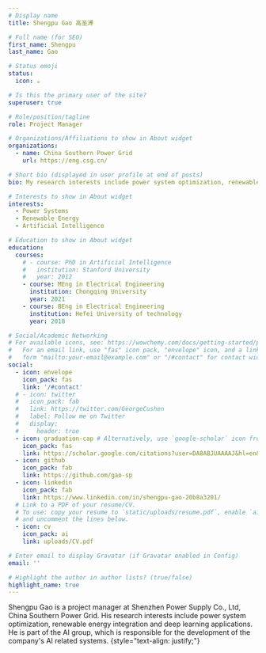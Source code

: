 ```yaml
---
# Display name
title: Shengpu Gao 高圣溥

# Full name (for SEO)
first_name: Shengpu
last_name: Gao

# Status emoji
status:
  icon: ☕️

# Is this the primary user of the site?
superuser: true

# Role/position/tagline
role: Project Manager

# Organizations/Affiliations to show in About widget
organizations:
  - name: China Southern Power Grid
    url: https://eng.csg.cn/

# Short bio (displayed in user profile at end of posts)
bio: My research interests include power system optimization, renewable energy integration and deep learning applications.

# Interests to show in About widget
interests:
  - Power Systems
  - Renewable Energy
  - Artificial Intelligence

# Education to show in About widget
education:
  courses:
    # - course: PhD in Artificial Intelligence
    #   institution: Stanford University
    #   year: 2012
    - course: MEng in Electrical Engineering 
      institution: Chongqing University
      year: 2021
    - course: BEng in Electrical Engineering 
      institution: Hefei University of technology
      year: 2018

# Social/Academic Networking
# For available icons, see: https://wowchemy.com/docs/getting-started/page-builder/#icons
#   For an email link, use "fas" icon pack, "envelope" icon, and a link in the
#   form "mailto:your-email@example.com" or "/#contact" for contact widget.
social:
  - icon: envelope
    icon_pack: fas
    link: '/#contact'
  # - icon: twitter
  #   icon_pack: fab
  #   link: https://twitter.com/GeorgeCushen
  #   label: Follow me on Twitter
  #   display:
  #     header: true
  - icon: graduation-cap # Alternatively, use `google-scholar` icon from `ai` icon pack
    icon_pack: fas
    link: https://scholar.google.com/citations?user=DA8ABJUAAAAJ&hl=en&oi=ao
  - icon: github
    icon_pack: fab
    link: https://github.com/gao-sp
  - icon: linkedin
    icon_pack: fab
    link: https://www.linkedin.com/in/shengpu-gao-20b8a3201/
  # Link to a PDF of your resume/CV.
  # To use: copy your resume to `static/uploads/resume.pdf`, enable `ai` icons in `params.yaml`,
  # and uncomment the lines below.
  - icon: cv
    icon_pack: ai
    link: uploads/CV.pdf

# Enter email to display Gravatar (if Gravatar enabled in Config)
email: ''

# Highlight the author in author lists? (true/false)
highlight_name: true
---
```


<!-- Alice Wu is a professor of artificial intelligence at the Stanford AI Lab. Her research interests include distributed robotics, mobile computing and programmable matter. She leads the Robotic Neurobiology group, which develops self-reconfiguring robots, systems of self-organizing robots, and mobile sensor networks. -->
Shengpu Gao is a project manager at Shenzhen Power Supply Co., Ltd, China Southern Power Grid. His research interests include power system optimization, renewable energy integration and deep learning applications. He is part of the AI group, which is responsible for the development of the company's AI related systems.
{style="text-align: justify;"}
